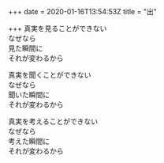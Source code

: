 +++
date = 2020-01-16T13:54:53Z
title = "出"

+++
真実を見ることができない  
なぜなら  
見た瞬間に  
それが変わるから  
  
真実を聞くことができない  
なぜなら  
聞いた瞬間に  
それが変わるから  
  
真実を考えることができない  
なぜなら  
考えた瞬間に  
それが変わるから  
